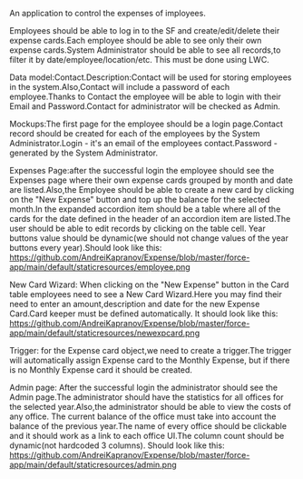 An application to control the expenses of imployees.

Employees should be able to log in to the SF and create/edit/delete their expense cards.Each employee should be able to see only their own expense cards.System Administrator should be able to see all records,to filter it by date/employee/location/etc. This must be done using LWC.

Data model:Contact.Description:Contact will be used for storing employees in the system.Also,Contact will include a password of each employee.Thanks to Contact the employee will be able to login with their Email and Password.Contact for administrator will be checked as Admin.

Mockups:The first page for the employee should be a login page.Contact record should be created for each of the employees by the System Administrator.Login - it's an email of the employees contact.Password - generated by the System Administrator.

Expenses Page:after the successful login the employee should see the Expenses page where their own expense cards grouped by month and date are listed.Also,the Employee should be able to create a new card by clicking on the "New Expense" button and top up the balance for the selected month.In the expanded accordion item should be a table where all of the cards for the date defined in the header of an accordion item are listed.The user should be able to edit records by clicking on the table cell. Year buttons value should be dynamic(we should not change values of the year buttons every year).Should look like this: https://github.com/AndreiKapranov/Expense/blob/master/force-app/main/default/staticresources/employee.png

New Card Wizard: When clicking on the "New Expense" button in the Card table employees need to see a New Card Wizard.Here you may find their need to enter an amount,description and date for the new Expense Card.Card keeper must be defined automatically. It should look like this: https://github.com/AndreiKapranov/Expense/blob/master/force-app/main/default/staticresources/newexpcard.png

Trigger: for the Expense card object,we need to create a trigger.The trigger will automatically assign Expense card to the Monthly Expense, but if there is no Monthly Expense card it should be created.

Admin page: After the successful login the administrator should see the Admin page.The administrator should have the statistics for all offices for the selected year.Also,the administrator should be able to view the costs of any office. The current balance of the office must take into account the balance of the previous year.The name of every office should be clickable and it should work as a link to each office UI.The column count should be dynamic(not hardcoded 3 columns). Should look like this: https://github.com/AndreiKapranov/Expense/blob/master/force-app/main/default/staticresources/admin.png
